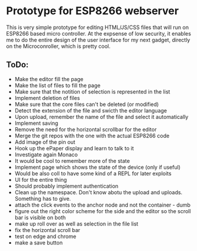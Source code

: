 # Prototype for ESP8266 webserver

This is very simple prototype for editing HTML/JS/CSS files that will run on ESP8266 based micro controller. At the expsense of low security, it enables me to do the entire design of the user interface for my next gadget, directly on the Microconroller, which is pretty cool.

## ToDo:
* Make the editor fill the page
* Make the list of files to fill the page
* Make sure that the notition of selection is represented in the list
* Implement deletion of files
* Make sure that the core files can't be deleted (or modified)
* Detect the extension of the file and swicth the editor language
* Upon upload, remember the name of the file and select it automatically
* Implement saving
* Remove the need for the horizontal scrollbar for the editor
* Merge the git repos with the one with the actual ESP8266 code
* Add image of the pin out
* Hook up the ePaper display and learn to talk to it
* Investigate again Monaco
* It would be cool to remember more of the state
* Implement page which shows the state of the device (only if useful)
* Would be also coll to have some kind of a REPL for later exploits
* UI for the entire thing
* Should probably implement authentication
* Clean up the namespace. Don't know abotu the upload and uploads. Something has to give.
* attach the click events to the anchor node and not the container - dumb
* figure out the right color scheme for the side and the editor so the scroll bar is visible on both
* make up roll over as well as selection in the file list
* fix the horizontal scroll bar
* test on edge and chrome
* make a save button




